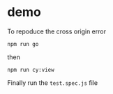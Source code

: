 # demo
To repoduce the cross origin error
```
npm run go
```
then
```
npm run cy:view
```
Finally run the `test.spec.js` file
